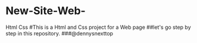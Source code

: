 # New-Site-Web-
Html Css
#This is a Html and Css project for a Web page
##let's go step by step in this repository.
###@dennysnexttop
